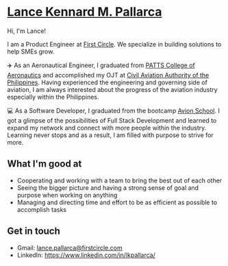 # [Lance Kennard M. Pallarca](http://portfolio-lkpallarca.vercel.app/)
Hi, I'm Lance!

I am a Product Engineer at [First Circle](https://www.firstcircle.ph/). We specialize in building solutions to help SMEs grow.

:airplane: As an Aeronautical Engineer, I graduated from [PATTS College of Aeronautics](https://www.patts.edu.ph/) and accomplished my OJT at [Civil Aviation Authority of the Philippines](https://caap.gov.ph/). Having experienced the engineering and governing side of aviation, I am always interested about the progress of the aviation industry especially within the Philippines.

:computer: As a Software Developer, I graduated from the bootcamp [Avion School](https://www.avionschool.com/). I got a glimpse of the possibilities of Full Stack Development and learned to expand my network and connect with more people within the industry. Learning never stops and as a result, I am filled with purpose to strive for more.

## What I'm good at
- Cooperating and working with a team to bring the best out of each other
- Seeing the bigger picture and having a strong sense of goal and purpose when working on anything
- Managing and directing time and effort to be as efficient as possible to accomplish tasks

## Get in touch
- Gmail: lance.pallarca@firstcircle.com
- LinkedIn: https://www.linkedin.com/in/lkpallarca/
